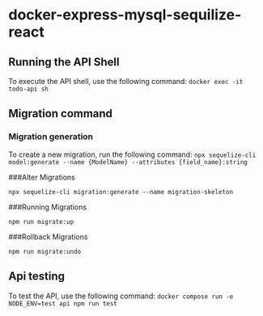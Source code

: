 # docker-express-mysql-sequilize-react

## Running the API Shell

To execute the API shell, use the following command:
`docker exec -it todo-api sh`

## Migration command

### Migration generation

To create a new migration, run the following command:
`npx sequelize-cli model:generate --name {ModelName} --attributes {field_name}:string`

###Alter Migrations

`npx sequelize-cli migration:generate --name migration-skeleton`

###Running Migrations

`npm run migrate:up`

###Rollback Migrations

`npm run migrate:undo`

## Api testing

To test the API, use the following command:
`docker compose run -e NODE_ENV=test api npm run test`
